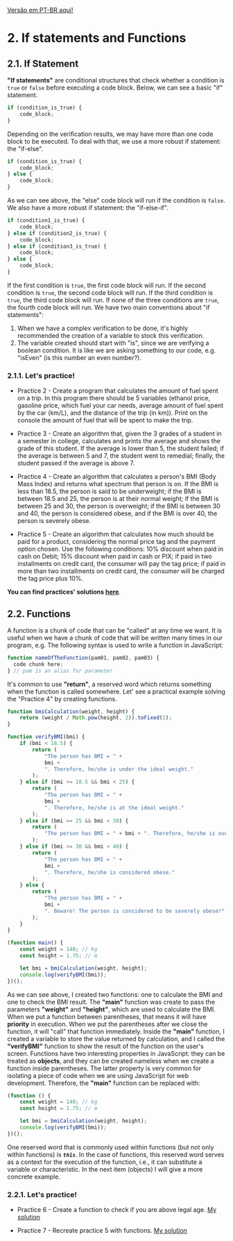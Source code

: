 [Versão em PT-BR aqui!](/pt-br/js/textos/02-EstruturaCondicionalEFuncoes.md)

# 2. If statements and Functions

## 2.1. If Statement

**"If statements"** are conditional structures that check whether a condition is `true` or `false` before executing a code block. Below, we can see a basic "if" statement.

```javascript
if (condition_is_true) {
    code_block;
}
```

Depending on the verification results, we may have more than one code block to be executed. To deal with that, we use a more robust if statement: the "if-else".

```javascript
if (condition_is_true) {
    code_block;
} else {
    code_block;
}
```

As we can see above, the "else" code block will run if the condition is `false`. We also have a more robust if statement: the "if-else-if".

```javascript
if (condition1_is_true) {
    code_block;
} else if (condition2_is_true) {
    code_block;
} else if (condition3_is_true) {
    code_block;
} else {
    code_block;
}
```

If the first condition is `true`, the first code block will run. If the second condition is `true`, the second code block will run. If the third condition is `true`, the third code block will run. If none of the three conditions are `true`, the fourth code block will run. We have two main conventions about "if statements":

1.  When we have a complex verification to be done, it's highly recommended the creation of a variable to stock this verification.
2.  The variable created should start with "is", since we are verifying a boolean condition. It is like we are asking something to our code, e.g. "isEven" (is this number an even number?).

### 2.1.1. **Let's practice!**

-   Practice 2 - Create a program that calculates the amount of fuel spent on a trip. In this program there should be 5 variables (ethanol price, gasoline price, which fuel your car needs, average amount of fuel spent by the car (km/L), and the distance of the trip (in km)). Print on the console the amount of fuel that will be spent to make the trip.

-   Practice 3 - Create an algorithm that, given the 3 grades of a student in a semester in college, calculates and prints the average and shows the grade of this student. If the average is lower than 5, the student failed; if the average is between 5 and 7, the student went to remedial; finally, the student passed if the average is above 7.

-   Practice 4 - Create an algorithm that calculates a person's BMI (Body Mass Index) and returns what spectrum that person is on. If the BMI is less than 18.5, the person is said to be underweight; if the BMI is between 18.5 and 25, the person is at their normal weight; if the BMI is between 25 and 30, the person is overweight; if the BMI is between 30 and 40, the person is considered obese, and if the BMI is over 40, the person is severely obese.

-   Practice 5 - Create an algorithm that calculates how much should be paid for a product, considering the normal price tag and the payment option chosen. Use the following conditions: 10% discount when paid in cash on Debit; 15% discount when paid in cash or PIX; if paid in two installments on credit card, the consumer will pay the tag price; if paid in more than two installments on credit card, the consumer will be charged the tag price plus 10%.

**You can find practices' solutions [here](/README.md)**.

## 2.2. Functions

A function is a chunk of code that can be "called" at any time we want. It is useful when we have a chunk of code that will be written many times in our program, e.g. The following syntax is used to write a function in JavaScript:

```javascript
function nameOfTheFunction(pam01, pam02, pam03) {
  code chunk here;
} // pam is an alias for parameter
```

It's common to use **"return"**, a reserved word which returns something when the function is called somewhere. Let' see a practical example solving the "Practice 4" by creating functions.

```javascript
function bmiCalculation(weight, height) {
    return (weight / Math.pow(height, 2)).toFixed(1);
}

function verifyBMI(bmi) {
    if (bmi < 18.5) {
        return (
            "The person has BMI = " +
            bmi +
            ". Therefore, he/she is under the ideal weight."
        );
    } else if (bmi >= 18.5 && bmi < 25) {
        return (
            "The person has BMI = " +
            bmi +
            ". Therefore, he/she is at the ideal weight."
        );
    } else if (bmi >= 25 && bmi < 30) {
        return (
            "The person has BMI = " + bmi + ". Therefore, he/she is overweight."
        );
    } else if (bmi >= 30 && bmi < 40) {
        return (
            "The person has BMI = " +
            bmi +
            ". Therefore, he/she is considered obese."
        );
    } else {
        return (
            "The person has BMI = " +
            bmi +
            ". Beware! The person is considered to be severely obese!"
        );
    }
}

(function main() {
    const weight = 140; // kg
    const height = 1.75; // m

    let bmi = bmiCalculation(weight, height);
    console.log(verifyBMI(bmi));
})();
```

As we can see above, I created two functions: one to calculate the BMI and one to check the BMI result. The **"main"** function was create to pass the parameters **"weight"** and **"height"**, which are used to calculate the BMI. When we put a function between parentheses, that means it will have **priority** in execution. When we put the parentheses after we close the function, it will "call" that function immediately. Inside the **"main"** function, I created a variable to store the value returned by calculation, and I called the **"verifyBMI"** function to show the result of the function on the user's screen.
Functions have two interesting properties in JavaScript: they can be treated as **objects**, and they can be created nameless when we create a function inside parentheses. The latter property is very common for isolating a piece of code when we are using JavaScript for web development. Therefore, the **"main"** function can be replaced with:

```javascript
(function () {
    const weight = 140; // kg
    const height = 1.75; // m

    let bmi = bmiCalculation(weight, height);
    console.log(verifyBMI(bmi));
})();
```

One reserved word that is commonly used within functions (but not only within functions) is **_`this`_**. In the case of functions, this reserved word serves as a context for the execution of the function, i.e., it can substitute a variable or characteristic. In the next item (objects) I will give a more concrete example.

### 2.2.1. **Let's practice!**

-   Practice 6 - Create a function to check if you are above legal age. [My solution](/en/js/practicing/07-p06.js)

-   Practice 7 - Recreate practice 5 with functions. [My solution](/en/js/practicing/08-p07.js)
